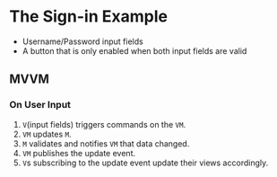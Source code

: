 # The Sign-in Example

- Username/Password input fields
- A button that is only enabled when both input fields are valid

## MVVM

### On User Input

1. `V`(input fields) triggers commands on the `VM`.
2. `VM` updates `M`.
3. `M` validates and notifies `VM` that data changed.
4. `VM` publishes the update event.
5. `V`s subscribing to the update event update their views accordingly.
